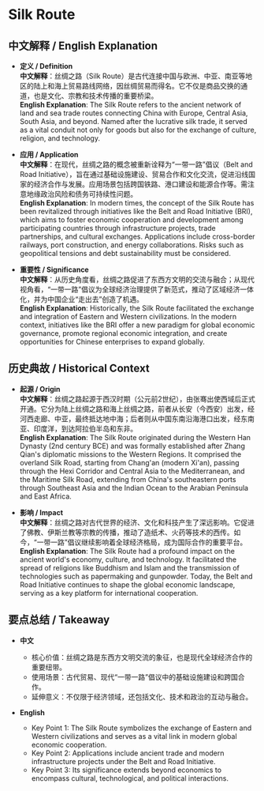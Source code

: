 # Silk Route

## 中文解释 / English Explanation

* **定义 / Definition**  
  **中文解释**：丝绸之路（Silk Route）是古代连接中国与欧洲、中亚、南亚等地区的陆上和海上贸易路线网络，因丝绸贸易而得名。它不仅是商品交换的通道，也是文化、宗教和技术传播的重要桥梁。  
  **English Explanation**: The Silk Route refers to the ancient network of land and sea trade routes connecting China with Europe, Central Asia, South Asia, and beyond. Named after the lucrative silk trade, it served as a vital conduit not only for goods but also for the exchange of culture, religion, and technology.

* **应用 / Application**  
  **中文解释**：在现代，丝绸之路的概念被重新诠释为“一带一路”倡议（Belt and Road Initiative），旨在通过基础设施建设、贸易合作和文化交流，促进沿线国家的经济合作与发展。应用场景包括跨国铁路、港口建设和能源合作等。需注意地缘政治风险和债务可持续性问题。  
  **English Explanation**: In modern times, the concept of the Silk Route has been revitalized through initiatives like the Belt and Road Initiative (BRI), which aims to foster economic cooperation and development among participating countries through infrastructure projects, trade partnerships, and cultural exchanges. Applications include cross-border railways, port construction, and energy collaborations. Risks such as geopolitical tensions and debt sustainability must be considered.

* **重要性 / Significance**  
  **中文解释**：从历史角度看，丝绸之路促进了东西方文明的交流与融合；从现代视角看，“一带一路”倡议为全球经济治理提供了新范式，推动了区域经济一体化，并为中国企业“走出去”创造了机遇。  
  **English Explanation**: Historically, the Silk Route facilitated the exchange and integration of Eastern and Western civilizations. In the modern context, initiatives like the BRI offer a new paradigm for global economic governance, promote regional economic integration, and create opportunities for Chinese enterprises to expand globally.

## 历史典故 / Historical Context

* **起源 / Origin**  
  **中文解释**：丝绸之路起源于西汉时期（公元前2世纪），由张骞出使西域后正式开通。它分为陆上丝绸之路和海上丝绸之路，前者从长安（今西安）出发，经河西走廊、中亚，最终抵达地中海；后者则从中国东南沿海港口出发，经东南亚、印度洋，到达阿拉伯半岛和东非。  
  **English Explanation**: The Silk Route originated during the Western Han Dynasty (2nd century BCE) and was formally established after Zhang Qian's diplomatic missions to the Western Regions. It comprised the overland Silk Road, starting from Chang'an (modern Xi'an), passing through the Hexi Corridor and Central Asia to the Mediterranean, and the Maritime Silk Road, extending from China's southeastern ports through Southeast Asia and the Indian Ocean to the Arabian Peninsula and East Africa.

* **影响 / Impact**  
  **中文解释**：丝绸之路对古代世界的经济、文化和科技产生了深远影响。它促进了佛教、伊斯兰教等宗教的传播，推动了造纸术、火药等技术的西传。如今，“一带一路”倡议继续影响着全球经济格局，成为国际合作的重要平台。  
  **English Explanation**: The Silk Route had a profound impact on the ancient world's economy, culture, and technology. It facilitated the spread of religions like Buddhism and Islam and the transmission of technologies such as papermaking and gunpowder. Today, the Belt and Road Initiative continues to shape the global economic landscape, serving as a key platform for international cooperation.

## 要点总结 / Takeaway

* **中文**  
  - 核心价值：丝绸之路是东西方文明交流的象征，也是现代全球经济合作的重要纽带。  
  - 使用场景：古代贸易、现代“一带一路”倡议中的基础设施建设和跨国合作。  
  - 延伸意义：不仅限于经济领域，还包括文化、技术和政治的互动与融合。

* **English**  
  - Key Point 1: The Silk Route symbolizes the exchange of Eastern and Western civilizations and serves as a vital link in modern global economic cooperation.  
  - Key Point 2: Applications include ancient trade and modern infrastructure projects under the Belt and Road Initiative.  
  - Key Point 3: Its significance extends beyond economics to encompass cultural, technological, and political interactions.